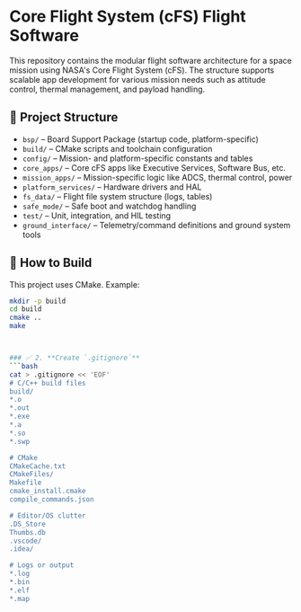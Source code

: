 # Core Flight System (cFS) Flight Software

This repository contains the modular flight software architecture for a space mission using NASA's Core Flight System (cFS). The structure supports scalable app development for various mission needs such as attitude control, thermal management, and payload handling.

## 📁 Project Structure

- `bsp/` – Board Support Package (startup code, platform-specific)
- `build/` – CMake scripts and toolchain configuration
- `config/` – Mission- and platform-specific constants and tables
- `core_apps/` – Core cFS apps like Executive Services, Software Bus, etc.
- `mission_apps/` – Mission-specific logic like ADCS, thermal control, power
- `platform_services/` – Hardware drivers and HAL
- `fs_data/` – Flight file system structure (logs, tables)
- `safe_mode/` – Safe boot and watchdog handling
- `test/` – Unit, integration, and HIL testing
- `ground_interface/` – Telemetry/command definitions and ground system tools

## 🚀 How to Build

This project uses CMake. Example:

```bash
mkdir -p build
cd build
cmake ..
make



### ✅ 2. **Create `.gitignore`**
```bash
cat > .gitignore << 'EOF'
# C/C++ build files
build/
*.o
*.out
*.exe
*.a
*.so
*.swp

# CMake
CMakeCache.txt
CMakeFiles/
Makefile
cmake_install.cmake
compile_commands.json

# Editor/OS clutter
.DS_Store
Thumbs.db
.vscode/
.idea/

# Logs or output
*.log
*.bin
*.elf
*.map
